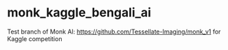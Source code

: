 # monk_kaggle_bengali_ai
Test branch of Monk AI: https://github.com/Tessellate-Imaging/monk_v1 for Kaggle competition
